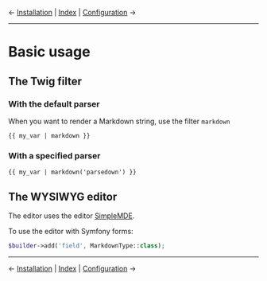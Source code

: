 &larr; [Installation](installation.md) | [Index](index.md) | [Configuration](configuration.md) &rarr;

---

# Basic usage

## The Twig filter

### With the default parser

When you want to render a Markdown string, use the filter `markdown`

```twig
{{ my_var | markdown }}
```

### With a specified parser

```twig
{{ my_var | markdown('parsedown') }}
```

## The WYSIWYG editor

The editor uses the editor [SimpleMDE](https://github.com/NextStepWebs/simplemde-markdown-editor).

To use the editor with Symfony forms:

```php
$builder->add('field', MarkdownType::class);
```

---

&larr; [Installation](installation.md) | [Index](index.md) | [Configuration](configuration.md) &rarr;
